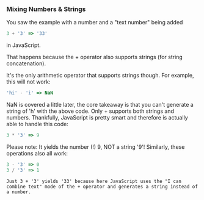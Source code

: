 ### Mixing Numbers & Strings

You saw the example with a number and a "text number" being added

```javascript
3 + '3' => '33'
```

in JavaScript.

That happens because the + operator also supports strings (for string concatenation).

It's the only arithmetic operator that supports strings though. For example, this will not work:

```javascript
'hi' - 'i' => NaN
```

NaN is covered a little later, the core takeaway is that you can't generate a string of 'h' with the above code. Only + supports both strings and numbers. Thankfully, JavaScript is pretty smart and therefore is actually able to handle this code:

```javascript
3 * '3' => 9
```

Please note: It yields the number (!) 9, NOT a string '9'! Similarly, these operations also all work:

```javascript
3 - '3' => 0
3 / '3' => 1
```

`Just 3 + '3' yields '33' because here JavaScript uses the "I can combine text" mode of the + operator and generates a string instead of a number.`
